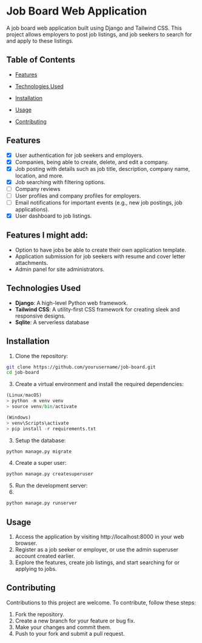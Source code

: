 # Job Board Web Application

A job board web application built using Django and Tailwind CSS. This project allows employers to post job listings, and job seekers to search for and apply to these listings.

## Table of Contents

-   [Features](#features)

-   [Technologies Used](#technologies-used)

-   [Installation](#installation)

-   [Usage](#usage)

-   [Contributing](#contributing)

## Features

-   [x] User authentication for job seekers and employers.
-   [x] Companies, being able to create, delete, and edit a company.
-   [x] Job posting with details such as job title, description, company name, location, and more.
-   [x] Job searching with filtering options.
-   [ ] Company reviews
-   [ ] User profiles and company profiles for employers.
-   [ ] Email notifications for important events (e.g., new job postings, job applications).
-   [x] User dashboard to job listings.

## Features I might add:

-   Option to have jobs be able to create their own application template.
-   Application submission for job seekers with resume and cover letter attachments.
-   Admin panel for site administrators.

## Technologies Used

-   **Django**: A high-level Python web framework.
-   **Tailwind CSS**: A utility-first CSS framework for creating sleek and responsive designs.
-   **Sqlite**: A serverless database

## Installation

1. Clone the repository:

```bash
git clone https://github.com/yourusername/job-board.git
cd job-board
```

3. Create a virtual environment and install the required dependencies:

```python
(Linux/macOS)
> python -m venv venv
> source venv/bin/activate

(Windows)
> venv\Scripts\activate
> pip install -r requirements.txt
```

3. Setup the database:

```bash
python manage.py migrate
```

4. Create a super user:

```bash
python manage.py createsuperuser
```

5. Run the development server:
6.

```bash
python manage.py runserver
```

## Usage

1. Access the application by visiting http://localhost:8000 in your web browser.
2. Register as a job seeker or employer, or use the admin superuser account created earlier.
3. Explore the features, create job listings, and start searching for or applying to jobs.

## Contributing

Contributions to this project are welcome. To contribute, follow these steps:

1. Fork the repository.
2. Create a new branch for your feature or bug fix.
3. Make your changes and commit them.
4. Push to your fork and submit a pull request.
